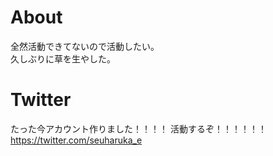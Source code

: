 # About
全然活動できてないので活動したい。  
久しぶりに草を生やした。

# Twitter
たった今アカウント作りました！！！！
活動するぞ！！！！！！
https://twitter.com/seuharuka_e